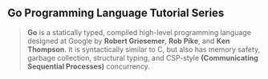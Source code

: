 ## **Go Programming Language Tutorial Series**
> **Go** is a statically typed, compiled high-level programming language designed at Google by **Robert Griesemer**, **Rob Pike**, and **Ken Thompson**. It is syntactically similar to C, but also has memory safety, garbage collection, structural typing, and CSP-style **(Communicating Sequential Processes)** concurrency.

